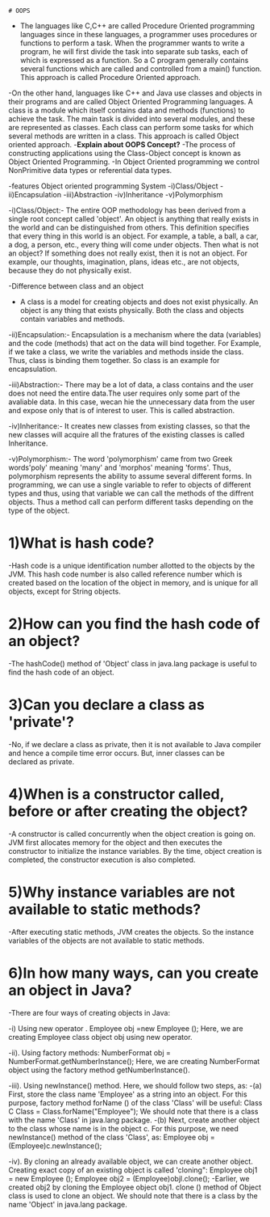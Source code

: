 	# OOPS
- The languages like C,C++ are called Procedure Oriented programming 
languages since in these languages, a programmer uses procedures or functions to perform 
a task. When the programmer wants to write a program, he will first divide the task into 
separate sub tasks, each of which is expressed as a function. So a C program generally 
contains several functions which are called and controlled from a main() function. This 
approach is called Procedure Oriented approach.

-On the other hand, languages like C++ and Java use classes and objects in their programs 
and are called Object Oriented Programming languages. A class is a module which itself 
contains data and methods (functions) to achieve the task. The main task is divided into 
several modules, and these are represented as classes. Each class can perform some tasks 
for which several methods are written in a class. This approach is called Object oriented 
approach.
-**Explain about OOPS Concept?**
 -The process of constructing applications using the Class-Object concept is known as Object Oriented Programming.
 -In Object Oriented programming we control NonPrimitive data types or referential data types.

-features Object oriented programming System
-i)Class/Object
-ii)Encapsulation
-iii)Abstraction
-iv)Inheritance
-v)Polymorphism

-i)Class/Object:-
The entire OOP methodology has been derived from a single root concept called 'object'. 
An object is anything that really exists in the world and can be distinguished from others. 
This definition specifies that every thing in this world is an object. For example, a table, 
a ball, a car, a dog, a person, etc., every thing will come under objects. Then what is not 
an object? If something does not really exist, then it is not an object. For example, our 
thoughts, imagination, plans, ideas etc., are not objects, because they do not physically exist.

-Difference between class and an object
- A class is a model for creating objects and does not exist physically. An object is 
any thing that exists physically. Both the class and objects contain variables and methods.

-ii)Encapsulation:-
Encapsulation is a mechanism where the data (variables) and the code (methods) that 
act on the data will bind together. For Example, if we take a class, we write the variables 
and methods inside the class. Thus, class is binding them together. So class is an example 
for encapsulation.

-iii)Abstraction:-
There may be a lot of data, a class contains and the user does not need the entire data.The 
user requires only some part of the avaliable data. In this case, wecan hie the unnecessary 
data from the user and expose only that is of interest to user. This is called abstraction.

-iv)Inheritance:-
It creates new classes from existing classes, so that the new classes will acquire all 
the fratures of the existing classes is called Inheritance.

-v)Polymorphism:-
The word 'polymorphism' came from two Greek words'poly' meaning 'many' and 'morphos' 
meaning 'forms'. Thus, polymorphism represents the ability to assume several different 
forms. In programming, we can use a single variable to refer to objects of different 
types and thus, using that variable we can call the methods of the diffrent objects. 
Thus a method call can perform different tasks depending on the type of the object.


# 1)What is hash code?

-Hash code is a unique identification number allotted to the objects by the JVM. This hash code
 number is also called reference number which is created based on the location of the object in 
 memory, and is unique for all objects, except for String objects.

# 2)How can you find the hash code of an object?

-The hashCode() method of 'Object' class in java.lang package is useful to find the
 hash code of an object.
 
 # 3)Can you declare a class as 'private'?

-No, if we declare a class as private, then it is not available to Java compiler and hence a
 compile time error occurs. But, inner classes can be declared as private.
 
 # 4)When is a constructor called, before or after creating the object?

-A constructor is called concurrently when the object creation is going on. JVM first allocates
 memory for the object and then executes the constructor to initialize the instance variables. 
 By the time, object creation is completed, the constructor execution is also completed.
 
 # 5)Why instance variables are not available to static methods? 
 -After executing static methods, JVM creates the objects. So the instance variables of the
  objects are not available to static methods.
  
  # 6)In how many ways, can you create an object in Java? 
  
  -There are four ways of creating objects in Java:

-i) Using new operator .
Employee obj =new Employee ();
Here, we are creating Employee class object obj using new operator.

-ii). Using factory methods:
NumberFormat obj = NumberFormat.getNumberInstance(); 
Here, we are creating NumberFormat object using the factory method getNumberInstance().

-iii). Using newInstance() method.
 Here, we should follow two steps, as:
  -(a) First, store the class name 'Employee' as a string into an object. 
  For this purpose, factory method forName () of the class 'Class' will be useful:
  Class C Class = Class.forName("Employee");
   We should note that there is a class with the name 'Class' in java.lang package.
   -(b) Next, create another object to the class whose name is in the object c. For 
   this purpose, we need newInstance() method of the class 'Class', as:
   Employee obj = (Employee)c.newInstance();

-iv). By cloning an already available object, we can create another object. Creating
 exact copy of an existing object is called 'cloning":
 Employee obj1 = new Employee ();
  Employee obj2 = (Employee)objl.clone();
  -Earlier, we created obj2 by cloning the Employee object obj1. clone () method of
   Object class is used to clone an object. We should note that there is a class by
   the name 'Object' in java.lang package.
 